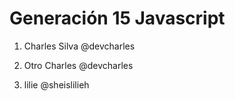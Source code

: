 # Generación 15 Javascript

1. Charles Silva @devcharles
2. Otro Charles @devcharles


8. lilie @sheislilieh

